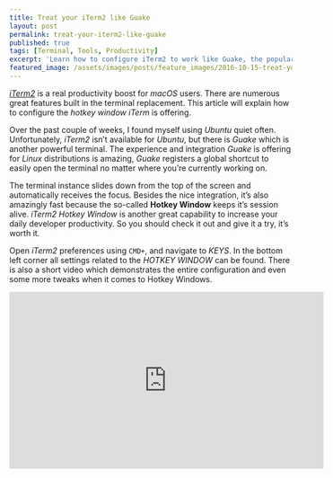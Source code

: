 ```yaml
---
title: Treat your iTerm2 like Guake
layout: post
permalink: treat-your-iterm2-like-guake
published: true
tags: [Terminal, Tools, Productivity]
excerpt: 'Learn how to configure iTerm2 to work like Guake, the popular Linux terminal. Boost your productivity and access iTerm2 quickly from everywhere.'
featured_image: /assets/images/posts/feature_images/2016-10-15-treat-your-iterm2-like-guake.jpg
---
```

[*iTerm2*](https://www.iterm2.com/index.html) is a real productivity boost for *macOS* users. There are numerous great features built in the terminal replacement. This article will explain how to configure the *hotkey window* *iTerm* is offering.

Over the past couple of weeks, I found myself using *Ubuntu* quiet often. Unfortunately, *iTerm2* isn’t available for *Ubuntu*, but there is *Guake* which is another powerful terminal. The experience and integration *Guake* is offering for *Linux* distributions is amazing, *Guake* registers a global shortcut to easily open the terminal no matter where you’re currently working on.

The terminal instance slides down from the top of the screen and automatically receives the focus. Besides the nice integration, it’s also amazingly fast because the so-called **Hotkey Window** keeps it’s session alive. *iTerm2 Hotkey Window* is another great capability to increase your daily developer productivity. So you should check it out and give it a try, it’s worth it.

Open *iTerm2* preferences using `CMD+`, and navigate to *KEYS*. In the bottom left corner all settings related to the *HOTKEY WINDOW* can be found. There is also a short video which demonstrates the entire configuration and even some more tweaks when it comes to Hotkey Windows.

<iframe width="560" height="315" src="https://www.youtube-nocookie.com/embed/Tc-j3Jwd4rQ" frameborder="0" allow="accelerometer; autoplay; encrypted-media; gyroscope; picture-in-picture" allowfullscreen></iframe>
